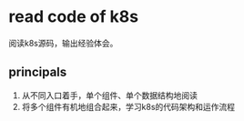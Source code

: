 # read code of k8s

阅读k8s源码，输出经验体会。

## principals

1. 从不同入口着手，单个组件、单个数据结构地阅读
2. 将多个组件有机地组合起来，学习k8s的代码架构和运作流程